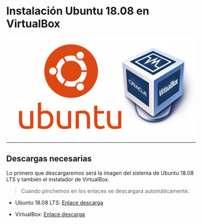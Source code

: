 # Instalación Ubuntu 18.08 en VirtualBox

![portada](./img/portada.png)

___

## Descargas necesarias

Lo primero que descargaremos será la imagen del sistema de Ubuntu 18.08 LTS y también el instalador de VirtualBox.


>Cuando pinchemos en los enlaces se descargara automáticamente.

  - Ubuntu 18.08 LTS: [Enlace descarga](https://www.ubuntu.com/download/desktop/thank-you?version=18.04.1&architecture=amd64)

  - VirtualBox: [Enlace descarga](https://download.virtualbox.org/virtualbox/5.2.18/VirtualBox-5.2.18-124319-Win.exe)
